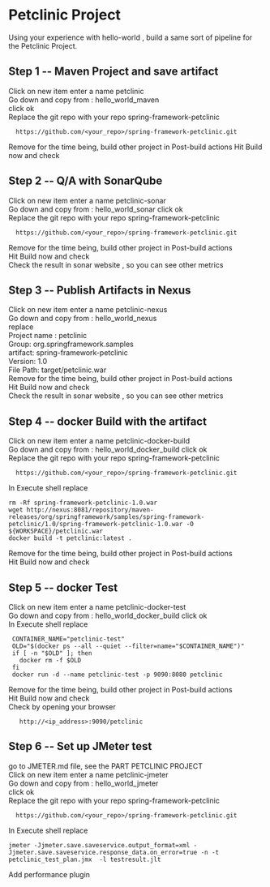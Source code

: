 # Petclinic Project 
Using your experience with hello-world , build a same sort of pipeline for the Petclinic Project. 

## Step 1 --  Maven Project and save artifact
Click on new item enter a name petclinic    
Go down and copy from :  hello_world_maven   
click ok   
Replace the git repo with your repo spring-framework-petclinic
```
  https://github.com/<your_repo>/spring-framework-petclinic.git 
```
Remove for the time being, build other project in Post-build actions 
Hit Build now and check 

## Step 2 --  Q/A with SonarQube 
Click on new item enter a name petclinic-sonar    
Go down and copy from :  hello_world_sonar
click ok   
Replace the git repo with your repo spring-framework-petclinic
```
  https://github.com/<your_repo>/spring-framework-petclinic.git 
```
Remove for the time being, build other project in Post-build actions   
Hit Build now and check  
Check the result in sonar website , so you can see other metrics

## Step 3 --  Publish Artifacts in Nexus 
Click on new item enter a name petclinic-nexus      
Go down and copy from :  hello_world_nexus  
replace  
Project name : petclinic   
Group: org.springframework.samples  
artifact: spring-framework-petclinic  
Version: 1.0  
File Path: target/petclinic.war  
Remove for the time being, build other project in Post-build actions     
Hit Build now and check  
Check the result in sonar website , so you can see other metrics

## Step 4 --  docker Build with the artifact
 Click on new item enter a name petclinic-docker-build      
 Go down and copy from :  hello_world_docker_build
 click ok   
 Replace the git repo with your repo spring-framework-petclinic
  ```
    https://github.com/<your_repo>/spring-framework-petclinic.git 
  ```
In Execute shell replace 
```shell script
rm -Rf spring-framework-petclinic-1.0.war
wget http://nexus:8081/repository/maven-releases/org/springframework/samples/spring-framework-petclinic/1.0/spring-framework-petclinic-1.0.war -O ${WORKSPACE}/petclinic.war
docker build -t petclinic:latest .
```
 Remove for the time being, build other project in Post-build actions   
  Hit Build now and check   
  
## Step 5 --  docker Test 
 Click on new item enter a name petclinic-docker-test      
 Go down and copy from :  hello_world_docker_build
 click ok   
 In Execute shell replace
 ```shell script
  CONTAINER_NAME="petclinic-test"
  OLD="$(docker ps --all --quiet --filter=name="$CONTAINER_NAME")"
  if [ -n "$OLD" ]; then
    docker rm -f $OLD
  fi
  docker run -d --name petclinic-test -p 9090:8080 petclinic
 ```
 Remove for the time being, build other project in Post-build actions  
   Hit Build now and check   
  Check by opening your browser    
  ```shell script
     http://<ip_address>:9090/petclinic
``` 

  ## Step 6 -- Set up JMeter test 
  go to JMETER.md file,  see the PART PETCLINIC PROJECT  
  Click on new item enter a name petclinic-jmeter   
  Go down and copy from :  hello_world_jmeter   
  click ok  
  Replace the git repo with your repo spring-framework-petclinic  
   ```
     https://github.com/<your_repo>/spring-framework-petclinic.git 
   ``` 
   In Execute shell replace  
   ```shell script
   jmeter -Jjmeter.save.saveservice.output_format=xml -Jjmeter.save.saveservice.response_data.on_error=true -n -t petclinic_test_plan.jmx  -l testresult.jlt
   ```
  Add performance plugin 
  